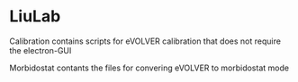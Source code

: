 # LiuLab

Calibration contains scripts for eVOLVER calibration that does not require the electron-GUI

Morbidostat contants the files for convering eVOLVER to morbidostat mode
